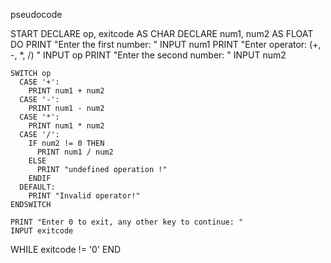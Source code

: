  pseudocode

START
  DECLARE op, exitcode AS CHAR
  DECLARE num1, num2 AS FLOAT
  DO
    PRINT "Enter the first number: "
    INPUT num1
    PRINT "Enter operator: (+, -, *, /)   "
    INPUT op
    PRINT "Enter the second number: "
    INPUT num2

    SWITCH op
      CASE '+':
        PRINT num1 + num2
      CASE '-':
        PRINT num1 - num2
      CASE '*':
        PRINT num1 * num2
      CASE '/':
        IF num2 != 0 THEN
          PRINT num1 / num2
        ELSE
          PRINT "undefined operation !"
        ENDIF
      DEFAULT:
        PRINT "Invalid operator!"
    ENDSWITCH

    PRINT "Enter 0 to exit, any other key to continue: "
    INPUT exitcode
  WHILE exitcode != '0'
END
